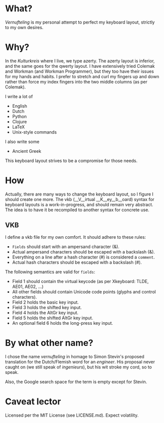 # What?

*Vernufteling* is my personal attempt to perfect my keyboard layout,
strictly to my own desires.

# Why?

In the *Kulturkreis* where I live, we type azerty. The azerty layout
is inferior, and the same goes for the qwerty layout. I have
extensively tried Colemak and Workman (and Workman Programmer), but
they too have their issues for my hands and habits. I prefer to
stretch and curl my fingers up and down rather than force my index
fingers into the two middle columns (as per Colemak).

I write a lot of
- English
- Dutch
- Python
- Clojure
- LaTeX
- Unix-style commands

I also write some
- Ancient Greek

This keyboard layout strives to be a compromise for those needs.

# How

Actually, there are many ways to change the keyboard layout, so I
figure I should create one more. The vkb (__V__irtual
__K__ey__b__oard) syntax for keyboard layouts is a work-in-progress,
and should remain very abstract. The idea is to have it be recompiled
to another syntax for concrete use.

## VKB

I define a vkb file for my own comfort. It should adhere to these rules:
- `Fields` should start with an ampersand character (&).
- Actual ampersand characters should be escaped with a backslash (\&).
- Everything on a line after a hash character (#) is considered a `comment`.
- Actual hash characters should be escaped with a backslash (\#).

The following semantics are valid for `fields`:
- Field 1 should contain the virtual keycode (as per Xkeyboard: TLDE, AE01, AE02, ...)
- All other fields should contain Unicode code points (glyphs and control characters).
- Field 2 holds the basic key input.
- Field 3 holds the shifted key input.
- Field 4 holds the AltGr key input.
- Field 5 holds the shifted AltGr key input.
- An optional field 6 holds the long-press key input.

# By what other name?

I chose the name *vernufteling* in homage to Simon Stevin's proposed
translation for the Dutch/Flemish word for an *engineer*. His proposal
never caught on (we still speak of *ingenieurs*), but his wit stroke
my cord, so to speak.

Also, the Google search space for the term is empty except for Stevin.

# Caveat lector

Licensed per the MIT License (see LICENSE.md). Expect volatility.

